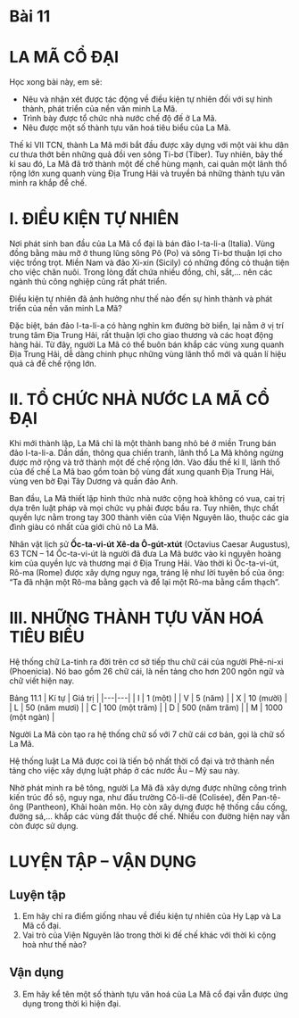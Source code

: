 # Bài 11
# LA MÃ CỔ ĐẠI

Học xong bài này, em sẽ:
* Nêu và nhận xét được tác động về điều kiện tự nhiên đối với sự hình thành, phát triển của nền văn minh La Mã.
* Trình bày được tổ chức nhà nước chế độ đế ở La Mã.
* Nêu được một số thành tựu văn hoá tiêu biểu của La Mã.

Thế kỉ VII TCN, thành La Mã mới bắt đầu được xây dựng với một vài khu dân cư thưa thớt bên những quả đồi ven sông Ti-bơ (Tiber). Tuy nhiên, bảy thế kỉ sau đó, La Mã đã trở thành một đế chế hùng mạnh, cai quản một lãnh thổ rộng lớn xung quanh vùng Địa Trung Hải và truyền bá những thành tựu văn minh ra khắp để chế.

# I. ĐIỀU KIỆN TỰ NHIÊN

Nơi phát sinh ban đầu của La Mã cổ đại là bán đảo I-ta-li-a (Italia). Vùng đồng bằng màu mỡ ở thung lũng sông Pô (Po) và sông Ti-bơ thuận lợi cho việc trồng trọt. Miền Nam và đảo Xi-xin (Sicily) có những đồng cỏ thuận tiện cho việc chăn nuôi. Trong lòng đất chứa nhiều đồng, chì, sắt,... nên các ngành thủ công nghiệp cũng rất phát triển.

Điều kiện tự nhiên đã ảnh hưởng như thế nào đến sự hình thành và phát triển của nền văn minh La Mã?

Đặc biệt, bán đảo I-ta-li-a có hàng nghìn km đường bờ biển, lại nằm ở vị trí trung tâm Địa Trung Hải, rất thuận lợi cho giao thương và các hoạt động hàng hải. Từ đây, người La Mã có thể buôn bán khắp các vùng xung quanh Địa Trung Hải, dễ dàng chinh phục những vùng lãnh thổ mới và quản lí hiệu quả cả đế chế rộng lớn.

# II. TỔ CHỨC NHÀ NƯỚC LA MÃ CỔ ĐẠI

Khi mới thành lập, La Mã chỉ là một thành bang nhỏ bé ở miền Trung bán đảo I-ta-li-a. Dần dần, thông qua chiến tranh, lãnh thổ La Mã không ngừng được mở rộng và trở thành một đế chế rộng lớn. Vào đầu thế kỉ II, lãnh thổ của đế chế La Mã bao gồm toàn bộ vùng đất xung quanh Địa Trung Hải, vùng ven bờ Đại Tây Dương và quần đảo Anh.

Ban đầu, La Mã thiết lập hình thức nhà nước cộng hoà không có vua, cai trị dựa trên luật pháp và mọi chức vụ phải được bầu ra. Tuy nhiên, thực chất quyền lực nằm trong tay 300 thành viên của Viện Nguyên lão, thuộc các gia đình giàu có nhất của giới chủ nô La Mã.

Nhân vật lịch sử
**Ốc-ta-vi-út Xê-da Ô-gút-xtút** (Octavius Caesar Augustus), 63 TCN – 14
Ốc-ta-vi-út là người đã đưa La Mã bước vào kỉ nguyên hoàng kim của quyền lực và thương mại ở Địa Trung Hải. Vào thời kì Ốc-ta-vi-út, Rô-ma (Rome) được xây dựng nguy nga, tráng lệ như lời tuyên bố của ông: “Ta đã nhận một Rô-ma bằng gạch và để lại một Rô-ma bằng cẩm thạch”.

# III. NHỮNG THÀNH TỰU VĂN HOÁ TIÊU BIỂU

Hệ thống chữ La-tinh ra đời trên cơ sở tiếp thu chữ cái của người Phê-ni-xi (Phoenicia). Nó bao gồm 26 chữ cái, là nền tảng cho hơn 200 ngôn ngữ và chữ viết hiện nay.

Bảng 11.1
| Kí tự | Giá trị |
|---|---|
| I | 1 (một) |
| V | 5 (năm) |
| X | 10 (mười) |
| L | 50 (năm mươi) |
| C | 100 (một trăm) |
| D | 500 (năm trăm) |
| M | 1000 (một ngàn) |

Người La Mã còn tạo ra hệ thống chữ số với 7 chữ cái cơ bản, gọi là chữ số La Mã.

Hệ thống luật La Mã được coi là tiến bộ nhất thời cổ đại và trở thành nền tảng cho việc xây dựng luật pháp ở các nước Âu – Mỹ sau này.

Nhờ phát minh ra bê tông, người La Mã đã xây dựng được những công trình kiến trúc đồ sộ, nguy nga, như đấu trường Cô-li-dê (Colisée), đền Pan-tê-ông (Pantheon), Khải hoàn môn. Họ còn xây dựng được hệ thống cầu cống, đường sá,... khắp các vùng đất thuộc đế chế. Nhiều con đường hiện nay vẫn còn được sử dụng.

# LUYỆN TẬP – VẬN DỤNG

## Luyện tập
1. Em hãy chỉ ra điểm giống nhau về điều kiện tự nhiên của Hy Lạp và La Mã cổ đại.
2. Vai trò của Viện Nguyên lão trong thời kì đế chế khác với thời kì cộng hoà như thế nào?

## Vận dụng
3. Em hãy kể tên một số thành tựu văn hoá của La Mã cổ đại vẫn được ứng dụng trong thời kì hiện đại.
